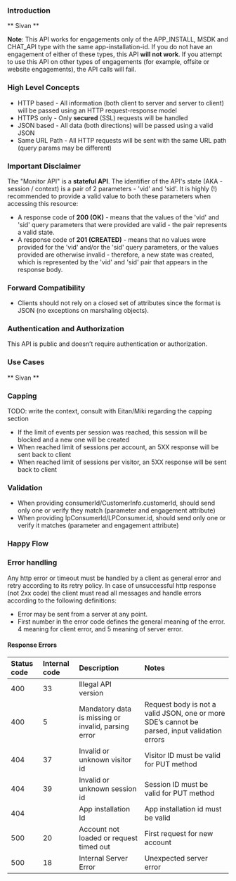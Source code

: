 
### Introduction
** Sivan **

**Note**: This API works for engagements only of the APP_INSTALL, MSDK and CHAT_API type with the same app-installation-id. If you do not have an engagement of either of these types, this API **will not work**. If you attempt to use this API on other types of engagements (for example, offsite or website engagements), the API calls will fail.

### High Level Concepts
* HTTP based - All information (both client to server and server to client) will be passed using an HTTP request-response model
* HTTPS only - Only **secured** (SSL) requests will be handled
* JSON based - All data (both directions) will be passed using a valid JSON
* Same URL Path - All HTTP requests will be sent with the same URL path (query params may be different) 

### Important Disclaimer
The "Monitor API" is a **stateful API**. The identifier of the API's state (AKA - session / context) is a pair of 2 parameters - 'vid' and 'sid'. It is highly (!) recommended to provide a valid value to both these parameters when accessing this resource:
- A response code of **200 (OK)** 		- means that the values of the 'vid' and 'sid' query parameters that were provided are valid - the pair represents a valid state.
- A response code of **201 (CREATED)** 	- means that no values were provided for the 'vid' and/or the 'sid' query parameters, or the values provided are otherwise invalid - therefore, a new state was created, which is represented by the 'vid' and 'sid' pair that appears in the response body.

### Forward Compatibility
* Clients should not rely on a closed set of attributes since the format is JSON (no exceptions on marshaling objects).

### Authentication and Authorization
This API is public and doesn’t require authentication or authorization.

### Use Cases 
** Sivan **

### Capping
TODO: write the context, consult with Eitan/Miki regarding the capping section
* If the limit of events per session was reached, this session will be blocked and a new one will be created
* When reached limit of sessions per account, an 5XX response will be sent back to client
* When reached limit of sessions per visitor, an 5XX response will be sent back to client

### Validation
* When providing consumerId/CustomerInfo.customerId, should send only one or verify they match (parameter and engagement attribute) 
* When providing lpConsumerId/LPConsumer.id, should send only one or verify it matches (parameter and engagement attribute)  

### Happy Flow

### Error handling
Any http error or timeout must be handled by a client as general error and retry according to its retry policy.
In case of unsuccessful http response (not 2xx code) the client must read all messages and handle errors according to the following definitions:
* Error may be sent from a server at any point. 
* First number in the error code defines the general meaning of the error. 4 meaning for client error, and 5 meaning of server error.

#### Response Errors
| Status code | Internal code | Description | Notes |
| :--- | :--- | :--- | :--- |
| 400 | 33 | Illegal API version | |
| 400 | 5 | Mandatory data is missing or invalid, parsing error | Request body is not a valid JSON, one or more SDE’s cannot be parsed, input validation errors |
| 404 | 37 | Invalid or unknown visitor id | Visitor ID must be valid for PUT method |
| 404 | 39 | Invalid or unknown session id | Session ID must be valid for PUT method |
| 404 |  | App installation Id | App installation id must be valid |
| 500 | 20 | Account not loaded or request timed out | First request for new account |
| 500 | 18 | Internal Server Error | Unexpected server error |




